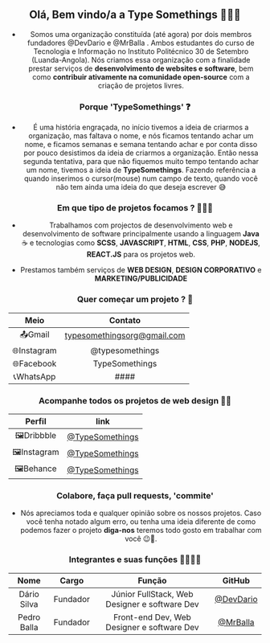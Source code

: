 <div align="center">

## Olá, Bem vindo/a a **Type Somethings** 🖖🇦🇴

- Somos uma organização constituída (até agora) por dois membros fundadores @DevDario e @MrBalla .
Ambos estudantes do curso de Tecnologia e Informação no Instituto Politécnico 30 de Setembro (Luanda-Angola).
Nós criamos essa organização com a finalidade prestar serviços de **desenvolvimento de websites e software**, bem como **contribuir ativamente
na comunidade open-source** com a criação de projetos livres.

### Porque 'TypeSomethings' ❓

- É uma história engraçada, no início tivemos a ideia de criarmos a organização, mas faltava
o nome, e nós ficamos tentando achar um nome, e ficamos semanas e semana tentando achar e por conta disso
por pouco desistimos da ideia de criarmos a organização.
Então nessa segunda tentativa, para que não fiquemos muito tempo tentando achar um nome, tivemos a ideia de **TypeSomethings**.
Fazendo referência a quando inserimos o cursor(mouse) num campo de texto, quando você não tem ainda uma ideia do que deseja escrever 😅

### Em que tipo de projetos focamos ? 🧑🏻‍💻

- Trabalhamos com projectos de desenvolvimento web e desenvolvimento de software
principalmente usando a linguagem **Java**☕ e tecnologias como **SCSS**, **JAVASCRIPT**, **HTML**, **CSS**, **PHP**, **NODEJS**, **REACT.JS**
para os projetos web.

- Prestamos também serviços de **WEB DESIGN**, **DESIGN CORPORATIVO** e **MARKETING/PUBLICIDADE**

### Quer começar um projeto ? 🙋

|Meio |Contato|
:---: |:---: |
📤Gmail | typesomethingsorg@gmail.com|
🌐Instagram | @typesomethings |
🌐Facebook | TypeSomethings |
📞WhatsApp | ####

### Acompanhe todos os projetos de web design 🎊🎨
|Perfil| link |
:---: | :---: |
🖼️Dribbble | [@TypeSomethings](https://dribbble.com/TypeSomethings) |
🖼️Instagram | [@TypeSomethings](https://instagram.com/TypeSomethings) |
🖼️Behance | [@TypeSomethings](https://behance.net/TypeSomethings) |

### Colabore, faça pull requests, 'commite'
- Nós apreciamos toda e qualquer opinião sobre os nossos projetos.
Caso você tenha notado algum erro, ou tenha uma ideia diferente de como podemos fazer o projeto
**diga-nos** teremos todo gosto em trabalhar com você 😉🤝.


### Integrantes e suas funções 👨🏽‍💻🙋

|Nome | Cargo | Função | GitHub |
:---: | :---: | :---: | :---: |
Dário Silva | Fundador | Júnior FullStack, Web Designer e software Dev | [@DevDario](https://github.com/DevDario) |
Pedro Balla | Fundador | Front-end Dev, Web Designer e software Dev | [@MrBalla](https://github.com/MrBalla) |
</div>
